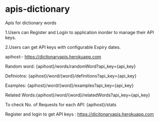 # apis-dictionary
Apis for dictionary words 



1.Users can Register and Login to application inorder to manage their API keys.


2.Users can get API keys with configurable Expiry dates. 


apihost:- https://dicitonaryapis.herokuapp.com



Random word: {apihost}/words/randomWord?api_key={api_key}

Definiotns: {apihost}/word/{word}/definitions?api_key={api_key}

Examples: {apihost}/word/{word}/examples?api_key={api_key}

Related Words:{apihost}/word/{word}/relatedWords?api_key={api_key}

To check No. of Requests for each API: {apihost}/stats



Register and login to get API keys : https://dicitonaryapis.herokuapp.com



